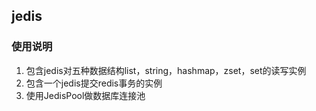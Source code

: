 ## jedis
### 使用说明

1.  包含jedis对五种数据结构list，string，hashmap，zset，set的读写实例
2.  包含一个jedis提交redis事务的实例
3.  使用JedisPool做数据库连接池

